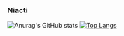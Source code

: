 ### Niacti

![Anurag's GitHub stats](https://github-readme-stats.vercel.app/api?username=anuraghazra&show_icons=true&theme=dracula)
[![Top Langs](https://github-readme-stats.vercel.app/api/top-langs/?username=niacti&layout=donut-vertical)](https://github.com/niacti/github-readme-stats)
